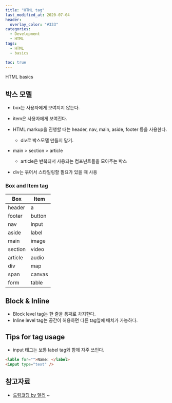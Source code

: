 ```yaml
---
title: "HTML tag"
last_modified_at: 2020-07-04
header:
  overlay_color: "#333"
categories:
  - Development
  - HTML
tags:
  - HTML
  - basics

toc: true
---
```


HTML basics

## 박스 모델

* box는 사용자에게 보여지지 않는다.
* item은 사용자에게 보여진다.

* HTML markup을 진행할 때는 header, nav, main, aside, footer 등을 사용한다.
    * div로 박스모델 만들지 말기.

* main > section > article
    * article은 반복되서 사용되는 컴포넌트들을 모아주는 박스

* div는 묶어서 스타일링할 필요가 있을 때 사용

### Box and Item tag

| Box | Item |
| --- | ---- |
| header  | a  |
| footer  | button  |
| nav | input  |
| aside  | label  |
| main  | image |
| section  | video  |
| article  | audio  |
| div  | map  |
| span  | canvas  |
| form  | table  |

## Block & Inline

* Block level tag는 한 줄을 통째로 차지한다.
* Inline level tag는 공간이 허용하면 다른 tag옆에 배치가 가능하다.

## Tips for tag usage

* input 태그는 보통 label tag와 함께 자주 쓰인다.
```html
<lable for="">Name: </label>
<input type="text" />
``` 

## 참고자료

* [드림코딩 by 엘리](https://www.youtube.com/watch?v=OoA70D2TE0A)
~                                                                  
